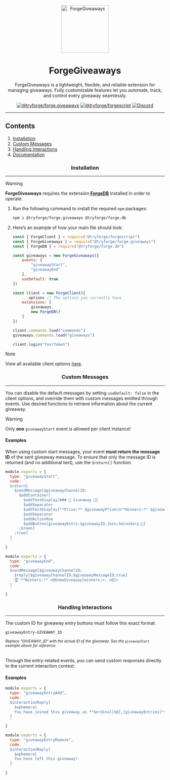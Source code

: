 <div align="center">

<img height="150" width="150" src="https://github.com/user-attachments/assets/9969c07b-2608-4ddd-930b-487485c07d80" alt="ForgeGiveaways">

# ForgeGiveaways
ForgeGiveaways is a lightweight, flexible, and reliable extension for managing giveaways. Fully customizable features let you automate, track, and control every giveaway seamlessly.

<a href="https://github.com/tryforge/ForgeGiveaways/"><img src="https://img.shields.io/github/package-json/v/tryforge/ForgeGiveaways/main?label=@tryforge/forge.giveaways&color=5c16d4" alt="@tryforge/forge.giveaways"></a>
<a href="https://github.com/tryforge/ForgeScript/"><img src="https://img.shields.io/github/package-json/v/tryforge/ForgeScript/main?label=@tryforge/forgescript&color=5c16d4" alt="@tryforge/forgescript"></a>
<a href="https://discord.gg/hcJgjzPvqb"><img src="https://img.shields.io/discord/997899472610795580?logo=discord" alt="Discord"></a>

</div>

---

## Contents

1. [Installation](#installation)
2. [Custom Messages](#custom-messages)
3. [Handling Interactions](#handling-interactions)
4. [Documentation](https://docs.botforge.org/p/ForgeGiveaways/)

<h3 align="center">Installation</h3><hr>

> [!WARNING]
> **ForgeGiveaways** requires the extension [**ForgeDB**](https://docs.botforge.org/p/ForgeDB/) installed in order to operate.

1. Run the following command to install the required `npm` packages:
    ```bash
    npm i @tryforge/forge.giveaways @tryforge/forge.db
    ```

2. Here’s an example of how your main file should look:
    ```js
    const { ForgeClient } = require("@tryforge/forgescript")
    const { ForgeGiveaways } = require("@tryforge/forge.giveaways")
    const { ForgeDB } = require("@tryforge/forge.db")

    const giveaways = new ForgeGiveaways({
        events: [
            "giveawayStart",
            "giveawayEnd"
        ],
        useDefault: true
    })

    const client = new ForgeClient({
        ...options // The options you currently have
        extensions: [
            giveaways,
            new ForgeDB()
        ]
    })

    client.commands.load("commands")
    giveaways.commands.load("giveaways")

    client.login("YourToken")
    ```

> [!NOTE]
> View all available client options [here](https://github.com/tryforge/ForgeGiveaways/blob/main/src/index.ts#L8).

<h3 align="center">Custom Messages</h3><hr>

You can disable the default messages by setting `useDefault: false` in the client options, and override them with custom messages emitted through events. Use desired functions to retrieve information about the current giveaway.

> [!WARNING]
> Only **one** `giveawayStart` event is allowed per client instance!

#### Examples
When using custom start messages, your event **must return the message ID** of the sent giveaway message. To ensure that only the message ID is returned (and no additional text), use the `$return[]` function.

```js
module.exports = {
  type: "giveawayStart",
  code: `
  $return[
    $sendMessage[$giveawayChannelID;
      $addContainer[
        $addTextDisplay[### 🎉 Giveaway 🎉]
        $addSeparator
        $addTextDisplay[**Prize:** $giveawayPrize\n**Winners:** $giveawayWinnersCount]
        $addSeparator
        $addActionRow
        $addButton[giveawayEntry-$giveawayID;Join;Secondary;🎉]
      ;Green]
    ;true]
  ]
  `
}
```

```js
module.exports = {
  type: "giveawayEnd",
  code: `
  $sendMessage[$giveawayChannelID;
    $reply[$giveawayChannelID;$giveawayMessageID;true]
    🏆 **Winners:** <@$newGiveaway[winners;>, <@]>
  ]
  `
}
```

<h3 align="center">Handling Interactions</h3><hr>

The custom ID for giveaway entry buttons must follow this exact format:
```
giveawayEntry-GIVEAWAY_ID  
```
<sub>*Replace "GIVEAWAY_ID" with the actual ID of the giveaway. See the `giveawayStart` example above for reference.*</sub>

\
Through the entry-related events, you can send custom responses directly to the current interaction context.

#### Examples
```js
module.exports = {
  type: "giveawayEntryAdd",
  code: `
  $interactionReply[
    $ephemeral
    You have joined this giveaway as **$ordinal[$@[,]giveawayEntries]** participant! 
  ]
  `
}
```

```js
module.exports = {
  type: "giveawayEntryRemove",
  code: `
  $interactionReply[
    $ephemeral
    You have left this giveaway! 
  ]
  `
}
```